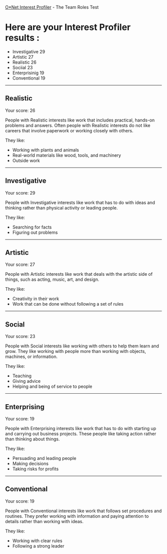 [O*Net Interest Profiler](https://www.mynextmove.org/explore/ip) - The Team Roles Test

# Here are your Interest Profiler results : 
* Investigative 29
* Artistic 27
* Realistic 26
* Sociial 23
* Enterprisinig 19
* Conventional 19

---

## Realistic
Your score: 26

People with Realistic interests like work that includes practical, hands-on problems and answers. Often people with Realistic interests do not like careers that involve paperwork or working closely with others.

They like:

* Working with plants and animals
* Real-world materials like wood, tools, and machinery
* Outside work

---

## Investigative
Your score: 29

People with Investigative interests like work that has to do with ideas and thinking rather than physical activity or leading people.

They like:

* Searching for facts
* Figuring out problems

---

## Artistic
Your score: 27

People with Artistic interests like work that deals with the artistic side of things, such as acting, music, art, and design.

They like:

* Creativity in their work
* Work that can be done without following a set of rules

---

## Social
Your score: 23

People with Social interests like working with others to help them learn and grow. They like working with people more than working with objects, machines, or information.

They like:

* Teaching
* Giving advice
* Helping and being of service to people

---

## Enterprising
Your score: 19

People with Enterprising interests like work that has to do with starting up and carrying out business projects. These people like taking action rather than thinking about things.

They like:

* Persuading and leading people
* Making decisions
* Taking risks for profits

---

## Conventional
Your score: 19

People with Conventional interests like work that follows set procedures and routines. They prefer working with information and paying attention to details rather than working with ideas.

They like:

* Working with clear rules
* Following a strong leader
